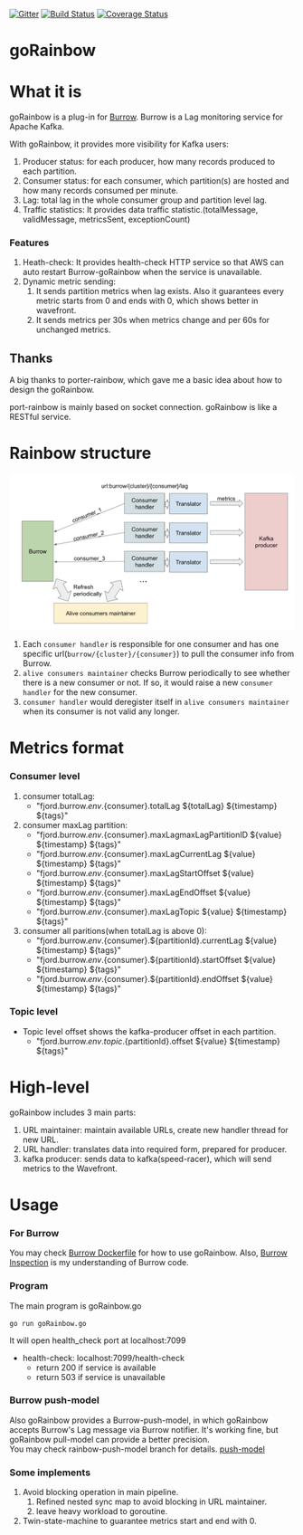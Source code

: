 [![Gitter](https://badges.gitter.im/BurrowRainbow/community.svg)](https://gitter.im/BurrowRainbow/community?utm_source=badge&utm_medium=badge&utm_campaign=pr-badge)
[![Build Status](https://travis-ci.org/HarbinZhang/goRainbow.svg)](https://travis-ci.org/HarbinZhang/goRainbow)
[![Coverage Status](https://coveralls.io/repos/github/HarbinZhang/goRainbow/badge.svg?branch=dev-coverage)](https://coveralls.io/github/HarbinZhang/goRainbow?branch=dev-coverage)


# goRainbow
# What it is
goRainbow is a plug-in for [Burrow](https://github.com/linkedin/Burrow). Burrow is a Lag monitoring service for Apache Kafka.  

With goRainbow, it provides more visibility for Kafka users:  
1. Producer status: for each producer, how many records produced to each partition.
2. Consumer status: for each consumer, which partition(s) are hosted and how many records consumed per minute.
3. Lag: total lag in the whole consumer group and partition level lag.
4. Traffic statistics: It provides data traffic statistic.(totalMessage, validMessage, metricsSent, exceptionCount)
### Features
1. Heath-check: It provides health-check HTTP service so that AWS can auto restart Burrow-goRainbow when the service is unavailable.
2. Dynamic metric sending:
   1. It sends partition metrics when lag exists. Also it guarantees every metric starts from 0 and ends with 0, which shows better in wavefront.
   2. It sends metrics per 30s when metrics change and per 60s for unchanged metrics.
## Thanks
A big thanks to porter-rainbow, which gave me a basic idea about how to design the goRainbow.

port-rainbow is mainly based on socket connection. goRainbow is like a RESTful service.
# Rainbow structure
![](burrow/rainbow_structure.png)
1. Each `consumer handler` is responsible for one consumer and has one specific url(`burrow/{cluster}/{consumer}`) to pull the consumer info from Burrow.
2. `alive consumers maintainer` checks Burrow periodically to see whether there is a new consumer or not. If so, it would raise a new `consumer handler` for the new consumer.
3. `consumer handler` would deregister itself in `alive consumers maintainer` when its consumer is not valid any longer.
# Metrics format
### Consumer level
1. consumer totalLag:
   - "fjord.burrow.${env}.${consumer}.totalLag ${totalLag} ${timestamp} ${tags}"
2. consumer maxLag partition:
   - "fjord.burrow.${env}.${consumer}.maxLagmaxLagPartitionID ${value} ${timestamp} ${tags}"
   - "fjord.burrow.${env}.${consumer}.maxLagCurrentLag ${value} ${timestamp} ${tags}"
   - "fjord.burrow.${env}.${consumer}.maxLagStartOffset ${value} ${timestamp} ${tags}"
   - "fjord.burrow.${env}.${consumer}.maxLagEndOffset ${value} ${timestamp} ${tags}"
   - "fjord.burrow.${env}.${consumer}.maxLagTopic ${value} ${timestamp} ${tags}"
3. consumer all paritions(when totalLag is above 0):
   - "fjord.burrow.${env}.${consumer}.${partitionId}.currentLag ${value} ${timestamp} ${tags}"
   - "fjord.burrow.${env}.${consumer}.${partitionId}.startOffset ${value} ${timestamp} ${tags}"
   - "fjord.burrow.${env}.${consumer}.${partitionId}.endOffset ${value} ${timestamp} ${tags}"
### Topic level
- Topic level offset shows the kafka-producer offset in each partition.
   - "fjord.burrow.${env}.topic.${partitionId}.offset ${value} ${timestamp} ${tags}"
# High-level
goRainbow includes 3 main parts:
1. URL maintainer: maintain available URLs, create new handler thread for new URL.
2. URL handler: translates data into required form, prepared for producer.
3. kafka producer: sends data to kafka(speed-racer), which will send metrics to the Wavefront.
# Usage
### For Burrow
You may check [Burrow Dockerfile](burrow/Dockerfile) for how to use goRainbow.
Also, [Burrow Inspection](burrow/README.md) is my understanding of Burrow code.
### Program
The main program is goRainbow.go
```
go run goRainbow.go
```
It will open health_check port at localhost:7099
- health-check: localhost:7099/health-check
  - return 200 if service is available
  - return 503 if service is unavailable
### Burrow push-model
Also goRainbow provides a Burrow-push-model, in which goRainbow accepts Burrow's Lag message via Burrow notifier. It's working fine, but goRainbow pull-model can provide a better precision.   
You may check rainbow-push-model branch for details. [push-model](https://github.com/HarbinZhang/goRainbow/tree/rainbow-push-model)
### Some implements
1. Avoid blocking operation in main pipeline.
   1. Refined nested sync map to avoid blocking in URL maintainer.
   2. leave heavy workload to goroutine.
2. Twin-state-machine to guarantee metrics start and end with 0.